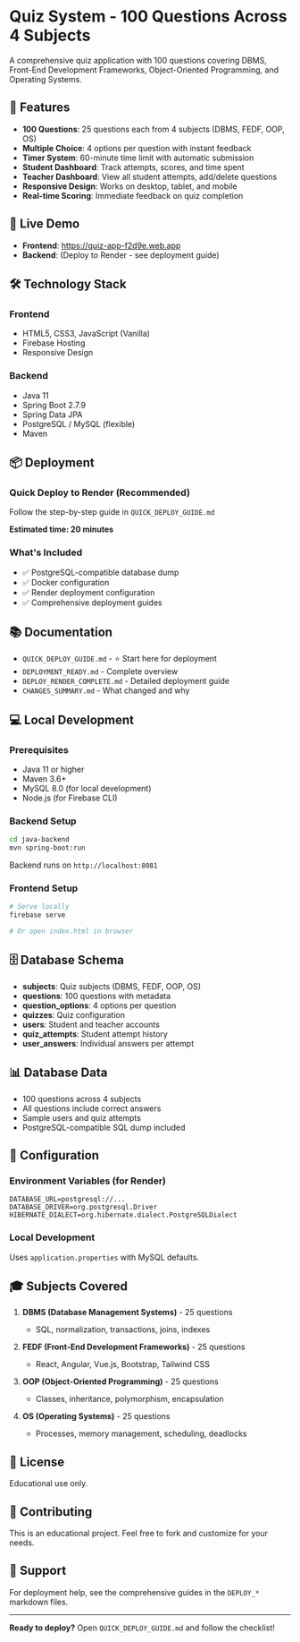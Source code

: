 # Quiz System - 100 Questions Across 4 Subjects

A comprehensive quiz application with 100 questions covering DBMS, Front-End Development Frameworks, Object-Oriented Programming, and Operating Systems.

## 🎯 Features

- **100 Questions**: 25 questions each from 4 subjects (DBMS, FEDF, OOP, OS)
- **Multiple Choice**: 4 options per question with instant feedback
- **Timer System**: 60-minute time limit with automatic submission
- **Student Dashboard**: Track attempts, scores, and time spent
- **Teacher Dashboard**: View all student attempts, add/delete questions
- **Responsive Design**: Works on desktop, tablet, and mobile
- **Real-time Scoring**: Immediate feedback on quiz completion

## 🚀 Live Demo

- **Frontend**: https://quiz-app-f2d9e.web.app
- **Backend**: (Deploy to Render - see deployment guide)

## 🛠️ Technology Stack

### Frontend
- HTML5, CSS3, JavaScript (Vanilla)
- Firebase Hosting
- Responsive Design

### Backend
- Java 11
- Spring Boot 2.7.9
- Spring Data JPA
- PostgreSQL / MySQL (flexible)
- Maven

## 📦 Deployment

### Quick Deploy to Render (Recommended)
Follow the step-by-step guide in `QUICK_DEPLOY_GUIDE.md`

**Estimated time: 20 minutes**

### What's Included
- ✅ PostgreSQL-compatible database dump
- ✅ Docker configuration
- ✅ Render deployment configuration
- ✅ Comprehensive deployment guides

## 📚 Documentation

- `QUICK_DEPLOY_GUIDE.md` - ⭐ Start here for deployment
- `DEPLOYMENT_READY.md` - Complete overview
- `DEPLOY_RENDER_COMPLETE.md` - Detailed deployment guide
- `CHANGES_SUMMARY.md` - What changed and why

## 💻 Local Development

### Prerequisites
- Java 11 or higher
- Maven 3.6+
- MySQL 8.0 (for local development)
- Node.js (for Firebase CLI)

### Backend Setup
```bash
cd java-backend
mvn spring-boot:run
```
Backend runs on `http://localhost:8081`

### Frontend Setup
```bash
# Serve locally
firebase serve

# Or open index.html in browser
```

## 🗄️ Database Schema

- **subjects**: Quiz subjects (DBMS, FEDF, OOP, OS)
- **questions**: 100 questions with metadata
- **question_options**: 4 options per question
- **quizzes**: Quiz configuration
- **users**: Student and teacher accounts
- **quiz_attempts**: Student attempt history
- **user_answers**: Individual answers per attempt

## 📊 Database Data

- 100 questions across 4 subjects
- All questions include correct answers
- Sample users and quiz attempts
- PostgreSQL-compatible SQL dump included

## 🔧 Configuration

### Environment Variables (for Render)
```
DATABASE_URL=postgresql://...
DATABASE_DRIVER=org.postgresql.Driver
HIBERNATE_DIALECT=org.hibernate.dialect.PostgreSQLDialect
```

### Local Development
Uses `application.properties` with MySQL defaults.

## 🎓 Subjects Covered

1. **DBMS (Database Management Systems)** - 25 questions
   - SQL, normalization, transactions, joins, indexes

2. **FEDF (Front-End Development Frameworks)** - 25 questions
   - React, Angular, Vue.js, Bootstrap, Tailwind CSS

3. **OOP (Object-Oriented Programming)** - 25 questions
   - Classes, inheritance, polymorphism, encapsulation

4. **OS (Operating Systems)** - 25 questions
   - Processes, memory management, scheduling, deadlocks

## 📝 License

Educational use only.

## 🤝 Contributing

This is an educational project. Feel free to fork and customize for your needs.

## 📧 Support

For deployment help, see the comprehensive guides in the `DEPLOY_*` markdown files.

---

**Ready to deploy?** Open `QUICK_DEPLOY_GUIDE.md` and follow the checklist!
